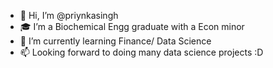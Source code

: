 - 👋 Hi, I’m @priynkasingh
- 🎓 I’m a Biochemical Engg graduate with a Econ minor
- 🌱 I’m currently learning Finance/ Data Science  
- 📫 Looking forward to doing many data science projects :D
